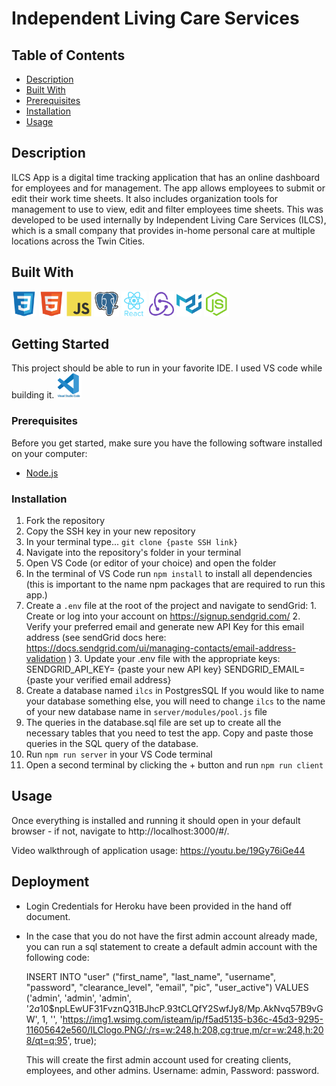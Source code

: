 # Independent Living Care Services 

## Table of Contents

- [Description](#description)
- [Built With](#built-with)
- [Prerequisites](#prerequisite)
- [Installation](#installation)
- [Usage](#usage)
    

## Description

ILCS App is a digital time tracking application that has an online dashboard for employees and for management. The app allows employees to submit or edit their work time sheets. It also includes organization tools for management to use to view, edit and filter employees time sheets. This was developed to be used internally by Independent Living Care Services (ILCS), which is a small company that provides in-home personal care at multiple locations across the Twin Cities.

## Built With

<a href="https://www.w3schools.com/w3css/defaulT.asp"><img src="https://raw.githubusercontent.com/devicons/devicon/master/icons/css3/css3-original.svg" height="40px" width="40px" /></a>
<a href="https://www.w3schools.com/html/"><img src="https://raw.githubusercontent.com/devicons/devicon/master/icons/html5/html5-original.svg" height="40px" width="40px" /></a>
<a href="https://www.w3schools.com/js/default.asp"><img src="https://raw.githubusercontent.com/devicons/devicon/master/icons/javascript/javascript-original.svg" height="40px" width="40px" /></a>
<a href="https://www.postgresql.org/"><img src="https://raw.githubusercontent.com/devicons/devicon/master/icons/postgresql/postgresql-original.svg" height="40px" width="40px" /></a>
<a href="https://reactjs.org/"><img src="https://raw.githubusercontent.com/devicons/devicon/master/icons/react/react-original-wordmark.svg" height="40px" width="40px" /></a>
<a href="https://redux.js.org/"><img src="https://raw.githubusercontent.com/devicons/devicon/master/icons/redux/redux-original.svg" height="40px" width="40px" /></a>
<a href="https://material-ui.com/"><img src="https://raw.githubusercontent.com/devicons/devicon/master/icons/materialui/materialui-original.svg" height="40px" width="40px" /></a>
<a href="https://nodejs.org/en/"><img src="https://github.com/devicons/devicon/blob/master/icons/nodejs/nodejs-plain.svg" height="40px" width="40px" /></a>
## Getting Started

This project should be able to run in your favorite IDE. I used VS code while building it. 
<a href="https://code.visualstudio.com/"><img src="https://github.com/devicons/devicon/blob/master/icons/vscode/vscode-original-wordmark.svg" height="40px" width="40px" /></a>

### Prerequisites
Before you get started, make sure you have the following software installed on your computer:

- [Node.js](https://nodejs.org/en/)

### Installation

1. Fork the repository
2. Copy the SSH key in your new repository
3. In your terminal type...  `git clone {paste SSH link}`
4. Navigate into the repository's folder in your terminal
5. Open VS Code (or editor of your choice) and open the folder
6. In the terminal of VS Code run `npm install` to install all dependencies
    (this is important to the name npm packages that are required to run this app.)
7.  Create a `.env` file at the root of the project and navigate to sendGrid:
        1. Create or log into your account on https://signup.sendgrid.com/
        2. Verify your preferred email and generate new API Key for this email address (see sendGrid docs here:  https://docs.sendgrid.com/ui/managing-contacts/email-address-validation )
        3. Update your .env file with the appropriate keys:
            SENDGRID_API_KEY= {paste your new API key}
            SENDGRID_EMAIL= {paste your verified email address}
8. Create a database named `ilcs` in PostgresSQL
If you would like to name your database something else, you will need to change `ilcs` to the name of your new database name in `server/modules/pool.js` file
9. The queries in the database.sql file are set up to create all the necessary tables that you need to test the app. Copy and paste those queries in the SQL query of the database.
10. Run `npm run server` in your VS Code terminal
11. Open a second terminal by clicking the + button and run `npm run client`

## Usage

Once everything is installed and running it should open in your default browser - if not, navigate to http://localhost:3000/#/.

Video walkthrough of application usage: https://youtu.be/19Gy76iGe44

## Deployment
- Login Credentials for Heroku have been provided in the hand off document.
- In the case that you do not have the first admin account already made, you can run a sql statement to create a default admin account with the following code:

  INSERT INTO "user" ("first_name", "last_name", "username", "password", "clearance_level", "email", "pic", "user_active")
    VALUES ('admin', 'admin', 'admin', '$2a$10$npLEwUF31FvznQ31BJhcP.93tCLQfY2SwfJy8/Mp.AkNvq57B9vGW', 1, '', 'https://img1.wsimg.com/isteam/ip/f5ad5135-b36c-45d3-9295-11605642e560/ILClogo.PNG/:/rs=w:248,h:208,cg:true,m/cr=w:248,h:208/qt=q:95', true);

  This will create the first admin account used for creating clients, employees, and other admins. Username: admin, Password: password.